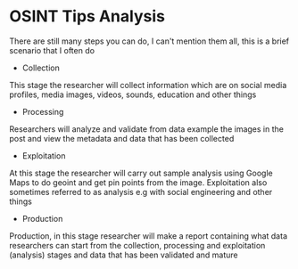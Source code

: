 # OSINT Tips Analysis 

There are still many steps you can do, I can't mention them all, this is a brief scenario that I often do

- Collection

This stage the researcher will collect information which are on social media profiles, media images, videos, sounds, education and other things

- Processing

Researchers will analyze and validate from data example the images in the post and view the metadata and data that has been collected

- Exploitation

At this stage the researcher will carry out sample analysis using Google Maps to do geoint and get pin points from the image. Exploitation also sometimes referred to as analysis e.g with social engineering and other things

- Production

Production, in this stage researcher will make a report containing what data researchers can start from the collection, processing and exploitation (analysis) stages and data that has been validated and mature